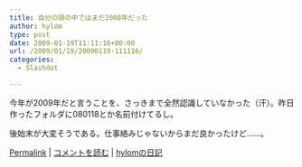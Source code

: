 ```yaml
---
title: 自分の頭の中ではまだ2008年だった
author: hylom
type: post
date: 2009-01-19T11:11:16+00:00
url: /2009/01/19/20090119-111116/
categories:
  - Slashdot

---
```

今年が2009年だと言うことを、さっきまで全然認識していなかった（汗）。昨日作ったフォルダに080118とか名前付けてるし。

後始末が大変そうである。仕事絡みじゃないからまだ良かったけど……。

  [Permalink][1] |   [コメントを読む][2] |   [hylomの日記][3]

 [1]: http://slashdot.jp/~hylom/journal/464839
 [2]: http://slashdot.jp/~hylom/journal/464839#acomments
 [3]: http://slashdot.jp/~hylom/journal/